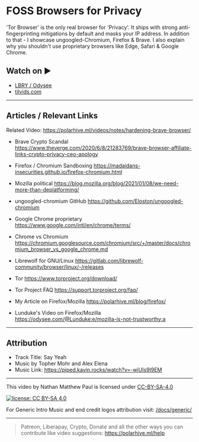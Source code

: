 # FOSS Browsers for Privacy

'Tor Browser' is the only real browser for 'Privacy'. It ships with strong anti-fingerprinting mitigations by default and masks your IP address. In addition to that - I showcase ungoogled-Chromium, Firefox & Brave. I also explain why you shouldn't use proprietary browsers like Edge, Safari & Google Chrome.

## Watch on ▶️

- [LBRY / Odysee](https://odysee.com/@polarhive:e/foss-browsers-for-privacy-desktop:0)
- [tilvids.com](https://tilvids.com/videos/watch/38bb8f48-5e62-4df4-96a4-22cd57a9cac0)

---

## Articles / Relevant Links

Related Video: <https://polarhive.ml/videos/notes/hardening-brave-browser/>

- Brave Crypto Scandal
<https://www.theverge.com/2020/6/8/21283769/brave-browser-affiliate-links-crypto-privacy-ceo-apology>

- Firefox / Chromium Sandboxing
<https://madaidans-insecurities.github.io/firefox-chromium.html>

- Mozilla political
<https://blog.mozilla.org/blog/2021/01/08/we-need-more-than-deplatforming/>

- ungoogled-chromium GitHub
<https://github.com/Eloston/ungoogled-chromium>

- Google Chrome proprietary
<https://www.google.com/intl/en/chrome/terms/>

- Chrome vs Chromium
<https://chromium.googlesource.com/chromium/src/+/master/docs/chromium_browser_vs_google_chrome.md>

- Librewolf for GNU/Linux
<https://gitlab.com/librewolf-community/browser/linux/-/releases>

- Tor
<https://www.torproject.org/download/>

- Tor Project FAQ
<https://support.torproject.org/faq/>

- My Article on Firefox/Mozilla
<https://polarhive.ml/blog/firefox/>

- Lunduke's Video on Firefox/Mozilla
<https://odysee.com/@Lunduke:e/mozilla-is-not-trustworthy:a>

---

## Attribution

- Track Title: Say Yeah
- Music by Topher Mohr and Alex Elena
- Music Link: <https://piped.kavin.rocks/watch?v=-wiUIs9I9EM>

---
This video by Nathan Matthew Paul is licensed under [CC-BY-SA-4.0](https://creativecommons.org/licenses/by-sa/4.0/)

[![license: CC BY-SA 4.0](https://polarhive.ml/assets/badges/cc-by-sa-4.svg)](https://creativecommons.org/licenses/by-sa/4.0/)

For Generic Intro Music and end credit logos attribution visit: [/docs/generic/](https://codeberg.org/polarhive/videos/src/branch/main/docs/generic)

---
> Patreon, Liberapay, Crypto, Donate and all the other ways you can contribute like video suggestions: <https://polarhive.ml/help>
